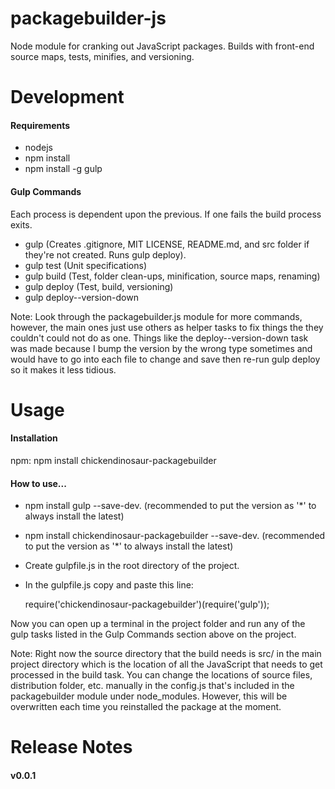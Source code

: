 packagebuilder-js
=================

Node module for cranking out JavaScript packages. Builds with front-end source maps, tests, minifies, and versioning.

<h1>Development</h1>

<h4>Requirements</h4>

- nodejs
- npm install
- npm install -g gulp

<h4>Gulp Commands</h4>

Each process is dependent upon the previous. If one fails the build process exits.

- gulp (Creates .gitignore, MIT LICENSE, README.md, and src folder if they're not created. Runs gulp deploy).
- gulp test (Unit specifications)
- gulp build (Test, folder clean-ups, minification, source maps, renaming)
- gulp deploy (Test, build, versioning)
- gulp deploy--version-down

Note: Look through the packagebuilder.js module for more commands, however, the main ones just use others as helper tasks to fix things the they couldn't could not do as one. Things like the deploy--version-down task was made because I bump the version by the wrong type sometimes and would have to go into each file to change and save then re-run gulp deploy so it makes it less tidious.

<h1>Usage</h1>

<h4>Installation</h4>

npm: npm install chickendinosaur-packagebuilder

<h4>How to use...</h4>

- npm install gulp --save-dev. (recommended to put the version as '*' to always install the latest)
- npm install chickendinosaur-packagebuilder --save-dev. (recommended to put the version as '*' to always install the latest)
- Create gulpfile.js in the root directory of the project.
- In the gulpfile.js copy and paste this line:

    require('chickendinosaur-packagebuilder')(require('gulp'));

Now you can open up a terminal in the project folder and run any of the gulp tasks listed in the Gulp Commands section above on the project. 

Note: Right now the source directory that the build needs is src/ in the main project directory which is the location of all the JavaScript that needs to get processed in the build task. You can change the locations of source files, distribution folder, etc. manually in the config.js that's included in the packagebuilder module under node_modules. However, this will be overwritten each time you reinstalled the package at the moment.

<h1>Release Notes</h1>

<h4>v0.0.1</h4>